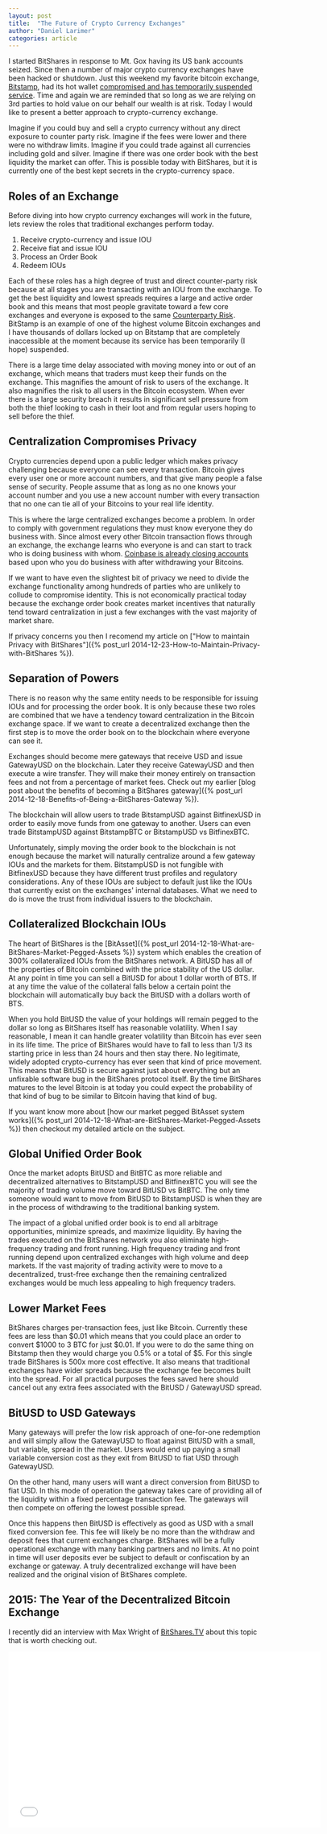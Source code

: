 ```yaml
---
layout: post
title:  "The Future of Crypto Currency Exchanges" 
author: "Daniel Larimer"
categories: article 
---
```


I started BitShares in response to Mt. Gox having its US bank accounts seized.  Since then a number of major crypto currency exchanges have been hacked or shutdown.  Just this weekend my favorite bitcoin exchange, [Bitstamp](http://bitstamp.net), had its hot wallet [compromised and has temporarily suspended service](http://www.cnbc.com/id/102309754#.).   Time and again we are reminded that so long as we are relying on 3rd parties to hold value on our behalf our wealth is at risk.   Today I would like to present a better approach to crypto-currency exchange.

Imagine if you could buy and sell a crypto currency without any direct exposure to counter party risk.  Imagine if the fees were lower and there were no withdraw limits.   Imagine if you could trade against all currencies including gold and silver.   Imagine if there was one order book with the best liquidity the market can offer.   This is possible today with BitShares, but it is currently one of the best kept secrets in the crypto-currency space.

## Roles of an Exchange 

Before diving into how crypto currency exchanges will work in the future, lets review the roles that traditional exchanges perform today.

1. Receive crypto-currency and issue IOU
2. Receive fiat and issue IOU
3. Process an Order Book 
4. Redeem IOUs 

Each of these roles has a high degree of trust and direct counter-party risk because at all stages you are transacting with an IOU from the exchange.   To get the best liquidity and lowest spreads requires a large and active order book and this means that most people gravitate toward a few core exchanges and everyone is exposed to the same <a href="http://www.amazon.com/gp/product/1466516453/ref=as_li_tl?ie=UTF8&camp=1789&creative=9325&creativeASIN=1466516453&linkCode=as2&tag=bytesblog-20&linkId=Q6REXYQWLFA4QA23">Counterparty Risk</a><img src="http://ir-na.amazon-adsystem.com/e/ir?t=bytesblog-20&l=as2&o=1&a=1466516453" width="1" height="1" border="0" alt="" style="border:none !important; margin:0px !important;" />.  BitStamp is an example of one of the highest volume Bitcoin exchanges and I have thousands of dollars locked up on Bitstamp that are completely inaccessible at the moment because its service has been temporarily (I hope) suspended.

There is a large time delay associated with moving money into or out of an exchange, which means that traders must keep their funds on the exchange.   This magnifies the amount of risk to users of the exchange.   It also magnifies the risk to all users in the Bitcoin ecosystem.   When ever there is a large security breach it results in significant sell pressure from both the thief looking to cash in their loot and from regular users hoping to sell before the thief.  

## Centralization Compromises Privacy 

Crypto currencies depend upon a public ledger which makes privacy challenging because everyone can see every transaction.   Bitcoin gives every user one or more account numbers, and that give many people a false sense of security.   People assume that as long as no one knows your account number and you use a new account number with every transaction that no one can tie all of your Bitcoins to your real life identity.  

This is where the large centralized exchanges become a problem.   In order to comply with government regulations they must know everyone they do business with.  Since almost every other Bitcoin transaction flows through an exchange, the exchange learns who everyone is and can start to track who is doing business with whom.    [Coinbase is already closing accounts](https://www.cryptocoinsnews.com/coinbase-bringing-big-brother-bitcoin-accounts/) based upon who you do business with after withdrawing your Bitcoins.     

If we want to have even the slightest bit of privacy we need to divide the exchange functionality among hundreds of parties who are unlikely to collude to compromise identity.   This is not economically practical today because the exchange order book creates market incentives that naturally tend toward centralization in just a few exchanges with the vast majority of market share. 

If privacy concerns you then I recomend my article on ["How to maintain Privacy with BitShares"]({% post_url 2014-12-23-How-to-Maintain-Privacy-with-BitShares %}).

## Separation of Powers

There is no reason why the same entity needs to be responsible for issuing IOUs and for processing the order book.  It is only because these two roles are combined that we have a tendency toward centralization in the Bitcoin exchange space.  If we want to create a decentralized exchange then the first step is to move the order book on to the blockchain where everyone can see it.

Exchanges should become mere gateways that receive USD and issue GatewayUSD on the blockchain.  Later they receive GatewayUSD and then execute a wire transfer.   They will make their money entirely on transaction fees and not from a percentage of market fees.   Check out my earlier [blog post about the benefits of becoming a BitShares gateway]({% post_url 2014-12-18-Benefits-of-Being-a-BitShares-Gateway %}).  

The blockchain will allow users to trade BitstampUSD against BitfinexUSD in order to easily move funds from one gateway to another.  Users can even trade BitstampUSD against BitstampBTC or BitstampUSD vs BitfinexBTC.  

Unfortunately, simply moving the order book to the blockchain is not enough because the market will naturally centralize around a few gateway IOUs and the markets for them.  BitstampUSD is not fungible with BitfinexUSD because they have different trust profiles and regulatory considerations.   Any of these IOUs are subject to default just like the IOUs that currently exist on the exchanges' internal databases.   What we need to do is move the trust from individual issuers to the blockchain.

## Collateralized Blockchain IOUs 

The heart of BitShares is the [BitAsset]({% post_url 2014-12-18-What-are-BitShares-Market-Pegged-Assets %}) system which enables the creation of 300% collateralized IOUs from the BitShares network.   A BitUSD has all of the properties of Bitcoin combined with the price stability of the US dollar.  At any point in time you can sell a BitUSD for about 1 dollar worth of BTS.  If at any time the value of the collateral falls below a certain point the blockchain will automatically buy back the BitUSD with a dollars worth of BTS.

When you hold BitUSD the value of your holdings will remain pegged to the dollar so long as BitShares itself has reasonable volatility.   When I say reasonable, I mean it can handle greater volatility than Bitcoin has ever seen in its life time.   The price of BitShares would have to fall to less than 1/3 its starting price in less than 24 hours and then stay there.   No legitimate, widely adopted crypto-currency has ever seen that kind of price movement.  This means that BitUSD is secure against just about everything but an unfixable software bug in the BitShares protocol itself.    By the time BitShares matures to the level Bitcoin is at today you could expect the probability of that kind of bug to be similar to Bitcoin having that kind of bug. 

If you want know more about [how our market pegged BitAsset system works]({% post_url 2014-12-18-What-are-BitShares-Market-Pegged-Assets %}) then checkout my detailed article on the subject.

## Global Unified Order Book

Once the market adopts BitUSD and BitBTC as more reliable and decentralized alternatives to BitstampUSD and BitfinexBTC you will see the majority of trading volume move toward BitUSD vs BitBTC.    The only time someone would want to move from BitUSD to BitstampUSD is when they are in the process of withdrawing to the traditional banking system.  

The impact of a global unified order book is to end all arbitrage opportunities, minimize spreads, and maximize liquidity.   By having the trades executed on the BitShares network you also eliminate high-frequency trading and front running.   High frequency trading and front running depend upon centralized exchanges with high volume and deep markets.   If the vast majority of trading activity were to move to a decentralized, trust-free exchange then the remaining centralized exchanges would be much less appealing to high frequency traders.  

## Lower Market Fees 

BitShares charges per-transaction fees, just like Bitcoin.   Currently these fees are less than $0.01 which means that you could place an order to convert $1000 to 3 BTC for just $0.01.  If you were to do the same thing on Bitstamp then they would charge you 0.5% or a total of $5.  For this single trade BitShares is 500x more cost effective.   It also means that traditional exchanges have wider spreads because the exchange fee becomes built into the spread.  For all practical purposes the fees saved here should cancel out any extra fees associated with the BitUSD / GatewayUSD spread.   

## BitUSD to USD Gateways 

Many gateways will prefer the low risk approach of one-for-one redemption and will simply allow the GatewayUSD to float against BitUSD with a small, but variable, spread in the market. Users would end up paying a small variable conversion cost as they exit from BitUSD to fiat USD through GatewayUSD.  

On the other hand, many users will want a direct conversion from BitUSD to fiat USD.  In this mode of operation the gateway takes care of providing all of the liquidity within a fixed percentage transaction fee.   The gateways will then compete on offering the lowest possible spread.  

Once this happens then BitUSD is effectively as good as USD with a small fixed conversion fee.  This fee will likely be no more than the withdraw and deposit fees that current exchanges charge.  BitShares will be a fully operational exchange with many banking partners and no limits.   At no point in time will user deposits ever be subject to default or confiscation by an exchange or gateway.   A truly decentralized exchange will have been realized and the original vision of BitShares complete.  

## 2015: The Year of the Decentralized Bitcoin Exchange

I recently did an interview with Max Wright of [BitShares.TV](http://bitshares.tv) about this topic that is worth checking out.

<iframe width="620" height="349" src="//www.youtube.com/embed/TtCVRIwcBYU" frameborder="0" allowfullscreen></iframe>

